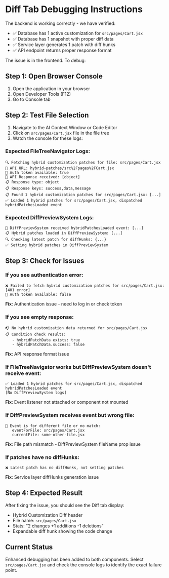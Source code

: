 # Diff Tab Debugging Instructions

The backend is working correctly - we have verified:
- ✅ Database has 1 active customization for `src/pages/Cart.jsx`
- ✅ Database has 1 snapshot with proper diff data
- ✅ Service layer generates 1 patch with diff hunks
- ✅ API endpoint returns proper response format

The issue is in the frontend. To debug:

## Step 1: Open Browser Console
1. Open the application in your browser
2. Open Developer Tools (F12)
3. Go to Console tab

## Step 2: Test File Selection
1. Navigate to the AI Context Window or Code Editor
2. Click on `src/pages/Cart.jsx` file in the file tree
3. Watch the console for these logs:

### Expected FileTreeNavigator Logs:
```
🔍 Fetching hybrid customization patches for file: src/pages/Cart.jsx
📡 API URL: hybrid-patches/src%2Fpages%2FCart.jsx
🔐 Auth token available: true
📡 API Response received: [object]
📋 Response type: object
📋 Response keys: success,data,message
📋 Found 1 hybrid customization patches for src/pages/Cart.jsx: [...]
✅ Loaded 1 hybrid patches for src/pages/Cart.jsx, dispatched hybridPatchesLoaded event
```

### Expected DiffPreviewSystem Logs:
```
🎯 DiffPreviewSystem received hybridPatchesLoaded event: [...]
📋 Hybrid patches loaded in DiffPreviewSystem: [...]
🔍 Checking latest patch for diffHunks: {...}
✅ Setting hybrid patches in DiffPreviewSystem
```

## Step 3: Check for Issues

### If you see authentication error:
```
❌ Failed to fetch hybrid customization patches for src/pages/Cart.jsx: [401 error]
🔐 Auth token available: false
```
**Fix**: Authentication issue - need to log in or check token

### If you see empty response:
```
📭 No hybrid customization data returned for src/pages/Cart.jsx
📋 Condition check results:
   - hybridPatchData exists: true
   - hybridPatchData.success: false
```
**Fix**: API response format issue

### If FileTreeNavigator works but DiffPreviewSystem doesn't receive event:
```
✅ Loaded 1 hybrid patches for src/pages/Cart.jsx, dispatched hybridPatchesLoaded event
[No DiffPreviewSystem logs]
```
**Fix**: Event listener not attached or component not mounted

### If DiffPreviewSystem receives event but wrong file:
```
🔄 Event is for different file or no match:
   eventForFile: src/pages/Cart.jsx
   currentFile: some-other-file.jsx
```
**Fix**: File path mismatch - DiffPreviewSystem fileName prop issue

### If patches have no diffHunks:
```
❌ Latest patch has no diffHunks, not setting patches
```
**Fix**: Service layer diffHunks generation issue

## Step 4: Expected Result
After fixing the issue, you should see the Diff tab display:
- Hybrid Customization Diff header
- File name: `src/pages/Cart.jsx`  
- Stats: "2 changes +1 additions -1 deletions"
- Expandable diff hunk showing the code change

## Current Status
Enhanced debugging has been added to both components. Select `src/pages/Cart.jsx` and check the console logs to identify the exact failure point.
